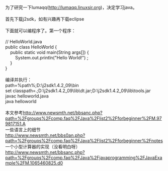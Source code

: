 为了研究一下lumaqq(<A href="http://lumaqq.linuxsir.org">http://lumaqq.linuxsir.org</A>)，决定学习java。<BR><BR>首先下载j2sdk，如有兴趣再下载eclipse<BR><BR>下面就可以编程序了。第一个程序：<BR><BR>// HelloWorld.java<BR>public class HelloWorld {<BR>&nbsp;&nbsp;&nbsp; public static void main(String args[]) {<BR>&nbsp;&nbsp;&nbsp;&nbsp;&nbsp;&nbsp;&nbsp; System.out.println("Hello World!") ;<BR>&nbsp;&nbsp;&nbsp; }<BR>}<BR><BR>编译并执行：<BR>path=%path%;D:\j2sdk1.4.2_09\bin<BR>set classpath=.;D:\j2sdk1.4.2_09\lib\dt.jar;D:\j2sdk1.4.2_09\lib\tools.jar <BR>javac helloworld.java<BR>java helloworld<BR><BR>本文参考<A href="http://www.newsmth.net/bbsanc.php?path=%2Fgroups%2Fcomp.faq%2FJava%2Flist2%2Fforbeginner%2FM.979817151.A">http://www.newsmth.net/bbsanc.php?path=%2Fgroups%2Fcomp.faq%2FJava%2Flist2%2Fforbeginner%2FM.979817151.A</A><BR>一些语言上的细节<BR><A href="http://www.newsmth.net/bbs0an.php?path=%2Fgroups%2Fcomp.faq%2FJava%2Flist2%2Fforbeginner%2Fnotes">http://www.newsmth.net/bbs0an.php?path=%2Fgroups%2Fcomp.faq%2FJava%2Flist2%2Fforbeginner%2Fnotes</A><BR>一个小型计算器的实现（没看明白呀）<BR><A href="http://www.newsmth.net/bbsanc.php?path=%2Fgroups%2Fcomp.faq%2FJava%2Fjavaprogramming%2FJavaExample%2FM.1065460825.d0">http://www.newsmth.net/bbsanc.php?path=%2Fgroups%2Fcomp.faq%2FJava%2Fjavaprogramming%2FJavaExample%2FM.1065460825.d0</A>